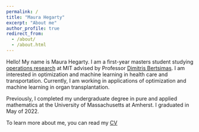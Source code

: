 ```yaml
---
permalink: /
title: "Maura Hegarty"
excerpt: "About me"
author_profile: true
redirect_from: 
  - /about/
  - /about.html
---
```


Hello! My name is Maura Hegarty. I am a first-year masters student studying [operations research](https://orc.mit.edu/) at MIT advised by Professor [Dimitris Bertsimas](https://dbertsim.mit.edu/). I am interested in optimization and machine learning in health care and transportation. Currently, I am working in applications of optimization and machine learning in organ transplantation.

Previously, I completed my undergraduate degree in pure and applied mathematics at the University of Massachusetts at Amherst. I graduated in May of 2022.

To learn more about me, you can read my [CV](/../files/Maura_Hegarty_Current_CV.pdf)
